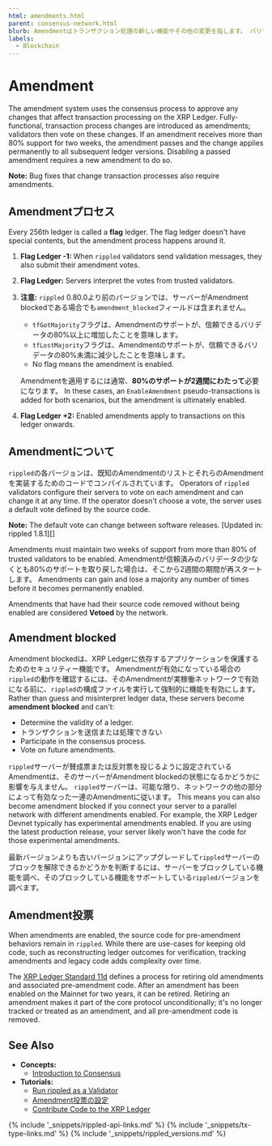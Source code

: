 ```yaml
---
html: amendments.html
parent: consensus-network.html
blurb: Amendmentはトランザクション処理の新しい機能やその他の変更を指します。 バリデータはコンセンサスを通して連携し、XRP Ledgerにこれらのアップグレードを順序正しく適用します。
labels:
  - Blockchain
---
```


# Amendment

The amendment system uses the consensus process to approve any changes that affect transaction processing on the XRP Ledger. Fully-functional, transaction process changes are introduced as amendments; validators then vote on these changes. If an amendment receives more than 80% support for two weeks, the amendment passes and the change applies permanently to all subsequent ledger versions. Disabling a passed amendment requires a new amendment to do so.

**Note:** Bug fixes that change transaction processes also require amendments.

<!-- TODO: Move this to an amendment tutorial.
Every amendment has a unique identifying hex value and a short name. The short name is for readability only; servers can use different names to describe the same amendement ID, and the names aren't guaranteed to be unique. The amendment ID should be the SHA-512Half hash of the amendment's short name.
-->

## Amendmentプロセス

Every 256th ledger is called a **flag** ledger. The flag ledger doesn't have special contents, but the amendment process happens around it.

1. **Flag Ledger -1:** When `rippled` validators send validation messages, they also submit their amendment votes.
2. **Flag Ledger:** Servers interpret the votes from trusted validators.
3. **注意:** `rippled` 0.80.0より前のバージョンでは、サーバーがAmendment blockedである場合でも`amendment_blocked`フィールドは含まれません。
    * `tfGotMajority`フラグは、Amendmentのサポートが、信頼できるバリデータの80%以上に増加したことを意味します。
    * `tfLostMajority`フラグは、Amendmentのサポートが、信頼できるバリデータの80%未満に減少したことを意味します。
    * No flag means the amendment is enabled.

    Amendmentを適用するには通常、**80%のサポートが2週間にわたって**必要になります。 In these cases, an `EnableAmendment` pseudo-transactions is added for both scenarios, but the amendment is ultimately enabled.

4. **Flag Ledger +2:** Enabled amendments apply to transactions on this ledger onwards.


## Amendmentについて

`rippled`の各バージョンは、既知のAmendmentのリストとそれらのAmendmentを実装するためのコードでコンパイルされています。 Operators of `rippled` validators configure their servers to vote on each amendment and can change it at any time. If the operator doesn't choose a vote, the server uses a default vote defined by the source code.

**Note:** The default vote can change between software releases. \[Updated in: rippled 1.8.1\]\[\]

Amendments must maintain two weeks of support from more than 80% of trusted validators to be enabled. Amendmentが信頼済みのバリデータの少なくとも80%のサポートを取り戻した場合は、そこから2週間の期間が再スタートします。 Amendments can gain and lose a majority any number of times before it becomes permanently enabled.

Amendments that have had their source code removed without being enabled are considered **Vetoed** by the network.


## Amendment blocked
<a id="amendment-blocked"></a>

Amendment blockedは、XRP Ledgerに依存するアプリケーションを保護するためのセキュリティー機能です。 Amendmentが有効になっている場合の`rippled`の動作を確認するには、そのAmendmentが実稼働ネットワークで有効になる前に、`rippled`の構成ファイルを実行して強制的に機能を有効にします。 Rather than guess and misinterpret ledger data, these servers become **amendment blocked** and can't:

* Determine the validity of a ledger.
* トランザクションを送信または処理できない
* Participate in the consensus process.
* Vote on future amendments.

`rippled`サーバーが賛成票または反対票を投じるように設定されているAmendmentは、そのサーバーがAmendment blockedの状態になるかどうかに影響を与えません。 `rippled`サーバーは、可能な限り、ネットワークの他の部分によって有効なった一連のAmendmentに従います。 This means you can also become amendment blocked if you connect your server to a parallel network with different amendments enabled. For example, the XRP Ledger Devnet typically has experimental amendments enabled. If you are using the latest production release, your server likely won't have the code for those experimental amendments.

最新バージョンよりも古いバージョンにアップグレードして`rippled`サーバーのブロックを解除できるかどうかを判断するには、サーバーをブロックしている機能を調べ、そのブロックしている機能をサポートしている`rippled`バージョンを調べます。


## Amendment投票

When amendments are enabled, the source code for pre-amendment behaviors remain in `rippled`. While there are use-cases for keeping old code, such as reconstructing ledger outcomes for verification, tracking amendments and legacy code adds complexity over time.

The [XRP Ledger Standard 11d](https://github.com/XRPLF/XRPL-Standards/discussions/19) defines a process for retiring old amendments and associated pre-amendment code. After an amendment has been enabled on the Mainnet for two years, it can be retired. Retiring an amendment makes it part of the core protocol unconditionally; it's no longer tracked or treated as an amendment, and all pre-amendment code is removed.


## See Also

- **Concepts:**
    - [Introduction to Consensus](intro-to-consensus.html)
- **Tutorials:**
    - [Run rippled as a Validator](run-rippled-as-a-validator.html)
    - [Amendment投票の設定](configure-amendment-voting.html)
    - [Contribute Code to the XRP Ledger](contribute-code.html)


<!--{# common link defs #}-->
{% include '_snippets/rippled-api-links.md' %}
{% include '_snippets/tx-type-links.md' %}
{% include '_snippets/rippled_versions.md' %}
